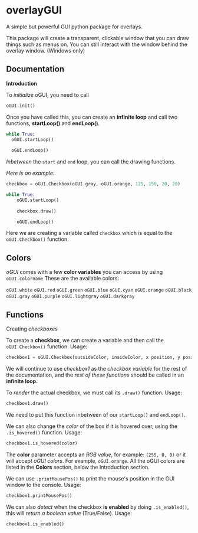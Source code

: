# overlayGUI
A simple but powerful GUI python package for overlays.

This package will create a transparent, clickable window that you can draw things such as menus on. You can still interact with the window behind the overlay window.
(Windows only)

**Documentation**
-----------------
**Introduction**

To *initialize* oGUI, you need to call
```py
oGUI.init()
```
Once you have called this, you can create an **infinite loop** and call two functions, **startLoop()** and **endLoop()**.
```py
while True:
  oGUI.startLoop()
  
  oGUI.endLoop()
```

*Inbetween* the `start` and `end` loop, you can call the drawing functions.

*Here is an example:*
```py
checkbox = oGUI.Checkbox(oGUI.gray, oGUI.orange, 125, 150, 20, 20)

while True:
    oGUI.startLoop()
    
    checkbox.draw()

    oGUI.endLoop()
```
Here we are creating a variable called `checkbox` which is equal to the `oGUI.Checkbox()` function.

**Colors**
---------------------

*oGUI* comes with a few **color variables** you can access by using `oGUI.colorname`
These are the available colors:

`oGUI.white`
`oGUI.red`
`oGUI.green`
`oGUI.blue`
`oGUI.cyan`
`oGUI.orange`
`oGUI.black`
`oGUI.gray`
`oGUI.purple`
`oGUI.lightgray`
`oGUI.darkgray`

**Functions**
---------------------
Creating *checkboxes*

To create a **checkbox**, we can create a variable and then call the `oGUI.Checkbox()` function. Usage:
```py
checkbox1 = oGUI.Checkbox(outsideColor, insideColor, x position, y position, width, height, enabledByDefault)
```
We will continue to use *checkbox1* as the *checkbox variable* for the rest of the documentation, and the *rest of these functions* should be called in an **infinite loop.**

To *render* the actual checkbox, we must call its `.draw()` function. Usage:
```py
checkbox1.draw()
```
We need to put this function inbetween of our `startLoop()` and `endLoop()`.

We can also change the *color* of the box if it is hovered over, using the `.is_hovered()` function. Usage:
```py
checkbox1.is_hovered(color)
```
The **color** parameter accepts an *RGB value*, for example: `(255, 0, 0)` or it will accept *oGUI colors*. For example, `oGUI.orange`. All the oGUI colors are listed in the **Colors** section, below the Introduction section.

We can use `.printMousePos()` to print the mouse's position in the GUI window to the console. Usage:
```py
checkbox1.printMousePos()
```

We can also *detect* when the checkbox **is enabled** by doing `.is_enabled()`, this will *return a boolean value* (True/False). Usage:
```py
checkbox1.is_enabled()
```
